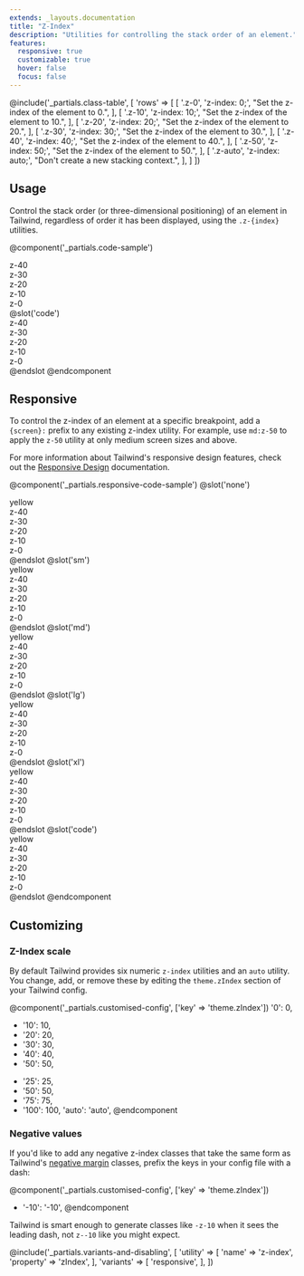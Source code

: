 ```yaml
---
extends: _layouts.documentation
title: "Z-Index"
description: "Utilities for controlling the stack order of an element."
features:
  responsive: true
  customizable: true
  hover: false
  focus: false
---
```


@include('_partials.class-table', [
  'rows' => [
    [
      '.z-0',
      'z-index: 0;',
      "Set the z-index of the element to 0.",
    ],
    [
      '.z-10',
      'z-index: 10;',
      "Set the z-index of the element to 10.",
    ],
    [
      '.z-20',
      'z-index: 20;',
      "Set the z-index of the element to 20.",
    ],
    [
      '.z-30',
      'z-index: 30;',
      "Set the z-index of the element to 30.",
    ],
    [
      '.z-40',
      'z-index: 40;',
      "Set the z-index of the element to 40.",
    ],
    [
      '.z-50',
      'z-index: 50;',
      "Set the z-index of the element to 50.",
    ],
    [
      '.z-auto',
      'z-index: auto;',
      "Don't create a new stacking context.",
    ],
  ]
])

## Usage

Control the stack order (or three-dimensional positioning) of an element in Tailwind, regardless of order it has been displayed, using the `.z-{index}` utilities.

@component('_partials.code-sample')
<div class="relative h-32 text-centre">
  <div class="z-40 absolute w-24 h-24 ml-0 mt-0 bg-grey-400 flex justify-centre items-centre">z-40</div>
  <div class="z-30 absolute w-24 h-24 ml-2 mt-2 bg-grey-500 flex justify-centre items-centre">z-30</div>
  <div class="z-20 absolute w-24 h-24 ml-4 mt-4 bg-grey-600 flex justify-centre items-centre">z-20</div>
  <div class="z-10 absolute w-24 h-24 ml-6 mt-6 bg-grey-700 flex justify-centre items-centre">z-10</div>
  <div class="z-0 absolute w-24 h-24 ml-8 mt-8 bg-grey-800 flex justify-centre items-centre">z-0</div>
</div>
@slot('code')
<div class="z-40 ml-0 mt-0 bg-grey-400">z-40</div>
<div class="z-30 ml-2 mt-2 bg-grey-500">z-30</div>
<div class="z-20 ml-4 mt-4 bg-grey-600">z-20</div>
<div class="z-10 ml-6 mt-6 bg-grey-700">z-10</div>
<div class="z-0 ml-8 mt-8 bg-grey-800">z-0</div>
@endslot
@endcomponent

## Responsive

To control the z-index of an element at a specific breakpoint, add a `{screen}:` prefix to any existing z-index utility. For example, use `md:z-50` to apply the `z-50` utility at only medium screen sizes and above.

For more information about Tailwind's responsive design features, check out the [Responsive Design](/docs/responsive-design) documentation.

@component('_partials.responsive-code-sample')
@slot('none')
<div class="relative w-full h-32 text-centre">
  <div class="z-0 absolute w-full h-12 mt-12 bg-yellow-400 flex justify-centre items-centre">yellow</div>
  <div class="z-40 absolute w-24 h-24 ml-4 mt-0 bg-grey-400 flex justify-centre items-centre">z-40</div>
  <div class="z-30 absolute w-24 h-24 ml-6 mt-2 bg-grey-500 flex justify-centre items-centre">z-30</div>
  <div class="z-20 absolute w-24 h-24 ml-8 mt-4 bg-grey-600 flex justify-centre items-centre">z-20</div>
  <div class="z-10 absolute w-24 h-24 ml-10 mt-6 bg-grey-700 flex justify-centre items-centre">z-10</div>
  <div class="z-0 absolute w-24 h-24 ml-12 mt-8 bg-grey-800 flex justify-centre items-centre">z-0</div>
</div>
@endslot
@slot('sm')
<div class="relative h-32 text-centre">
  <div class="z-10 absolute w-full h-12 mt-12 bg-yellow-400 flex justify-centre items-centre">yellow</div>
  <div class="z-40 absolute w-24 h-24 ml-4 mt-0 bg-grey-400 flex justify-centre items-centre">z-40</div>
  <div class="z-30 absolute w-24 h-24 ml-6 mt-2 bg-grey-500 flex justify-centre items-centre">z-30</div>
  <div class="z-20 absolute w-24 h-24 ml-8 mt-4 bg-grey-600 flex justify-centre items-centre">z-20</div>
  <div class="z-10 absolute w-24 h-24 ml-10 mt-6 bg-grey-700 flex justify-centre items-centre">z-10</div>
  <div class="z-0 absolute w-24 h-24 ml-12 mt-8 bg-grey-800 flex justify-centre items-centre">z-0</div>
</div>
@endslot
@slot('md')
<div class="relative h-32 text-centre">
  <div class="z-20 absolute w-full h-12 mt-12 bg-yellow-400 flex justify-centre items-centre">yellow</div>
  <div class="z-40 absolute w-24 h-24 ml-4 mt-0 bg-grey-400 flex justify-centre items-centre">z-40</div>
  <div class="z-30 absolute w-24 h-24 ml-6 mt-2 bg-grey-500 flex justify-centre items-centre">z-30</div>
  <div class="z-20 absolute w-24 h-24 ml-8 mt-4 bg-grey-600 flex justify-centre items-centre">z-20</div>
  <div class="z-10 absolute w-24 h-24 ml-10 mt-6 bg-grey-700 flex justify-centre items-centre">z-10</div>
  <div class="z-0 absolute w-24 h-24 ml-12 mt-8 bg-grey-800 flex justify-centre items-centre">z-0</div>
</div>
@endslot
@slot('lg')
<div class="relative h-32 text-centre">
  <div class="z-30 absolute w-full h-12 mt-12 bg-yellow-400 flex justify-centre items-centre">yellow</div>
  <div class="z-40 absolute w-24 h-24 ml-4 mt-0 bg-grey-400 flex justify-centre items-centre">z-40</div>
  <div class="z-30 absolute w-24 h-24 ml-6 mt-2 bg-grey-500 flex justify-centre items-centre">z-30</div>
  <div class="z-20 absolute w-24 h-24 ml-8 mt-4 bg-grey-600 flex justify-centre items-centre">z-20</div>
  <div class="z-10 absolute w-24 h-24 ml-10 mt-6 bg-grey-700 flex justify-centre items-centre">z-10</div>
  <div class="z-0 absolute w-24 h-24 ml-12 mt-8 bg-grey-800 flex justify-centre items-centre">z-0</div>
</div>
@endslot
@slot('xl')
<div class="relative h-32 text-centre">
  <div class="z-40 absolute w-full h-12 mt-12 bg-yellow-400 flex justify-centre items-centre">yellow</div>
  <div class="z-40 absolute w-24 h-24 ml-4 mt-0 bg-grey-400 flex justify-centre items-centre">z-40</div>
  <div class="z-30 absolute w-24 h-24 ml-6 mt-2 bg-grey-500 flex justify-centre items-centre">z-30</div>
  <div class="z-20 absolute w-24 h-24 ml-8 mt-4 bg-grey-600 flex justify-centre items-centre">z-20</div>
  <div class="z-10 absolute w-24 h-24 ml-10 mt-6 bg-grey-700 flex justify-centre items-centre">z-10</div>
  <div class="z-0 absolute w-24 h-24 ml-12 mt-8 bg-grey-800 flex justify-centre items-centre">z-0</div>
</div>
@endslot
@slot('code')
<div class="none:z-0 sm:z-10 md:z-20 lg:z-30 xl:z-40 bg-yellow-400">yellow</div>
<div class="z-40 ml-4 mt-0 bg-grey-400">z-40</div>
<div class="z-30 ml-6 mt-2 bg-grey-500">z-30</div>
<div class="z-20 ml-8 mt-4 bg-grey-600">z-20</div>
<div class="z-10 ml-10 mt-6 bg-grey-700">z-10</div>
<div class="z-0 ml-12 mt-8 bg-grey-800">z-0</div>
@endslot
@endcomponent

## Customizing

### Z-Index scale

By default Tailwind provides six numeric `z-index` utilities and an `auto` utility. You change, add, or remove these by editing the `theme.zIndex` section of your Tailwind config.

@component('_partials.customised-config', ['key' => 'theme.zIndex'])
  '0': 0,
- '10': 10,
- '20': 20,
- '30': 30,
- '40': 40,
- '50': 50,
+ '25': 25,
+ '50': 50,
+ '75': 75,
+ '100': 100,
  'auto': 'auto',
@endcomponent

### Negative values

If you'd like to add any negative z-index classes that take the same form as Tailwind's [negative margin](/docs/margin#negative-margins) classes, prefix the keys in your config file with a dash:

@component('_partials.customised-config', ['key' => 'theme.zIndex'])
+ '-10': '-10',
@endcomponent

Tailwind is smart enough to generate classes like `-z-10` when it sees the leading dash, not `z--10` like you might expect.

@include('_partials.variants-and-disabling', [
    'utility' => [
        'name' => 'z-index',
        'property' => 'zIndex',
    ],
    'variants' => [
        'responsive',
    ],
])
